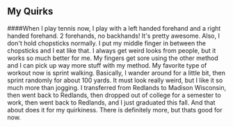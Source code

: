 ## My Quirks

####When I play tennis now, I play with a left handed forehand and a right handed forehand. 2 forehands, no backhands! It's pretty awesome. Also, I don't hold chopsticks normally. I put my middle finger in between the chopsticks and I eat like that. I always get weird looks from people, but it works so much better for me. My fingers get sore using the other method and I can pick up way more stuff with my method. My favorite type of workout now is sprint walking. Basically, I wander around for a little bit, then sprint randomly for about 100 yards. It must look really weird, but I like it so much more than jogging. I transferred from Redlands to Madison Wisconsin, then went back to Redlands, then dropped out of college for a semester to work, then went back to Redlands, and I just graduated this fall. And that about does it for my quirkiness. There is definitely more, but thats good for now.